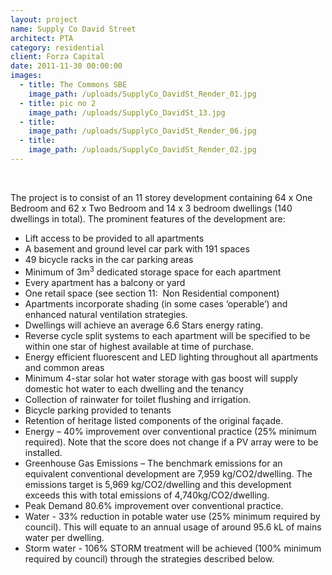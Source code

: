 ```yaml
---
layout: project
name: Supply Co David Street
architect: PTA
category: residential
client: Forza Capital
date: 2011-11-30 00:00:00
images:
  - title: The Commons SBE
    image_path: /uploads/SupplyCo_DavidSt_Render_01.jpg
  - title: pic no 2
    image_path: /uploads/SupplyCo_DavidSt_13.jpg
  - title:
    image_path: /uploads/SupplyCo_DavidSt_Render_06.jpg
  - title:
    image_path: /uploads/SupplyCo_DavidSt_Render_02.jpg
---
```



&nbsp;

The project is to consist of an 11 storey development containing 64 x One Bedroom and 62 x Two Bedroom and 14 x 3 bedroom dwellings (140 dwellings in total). The prominent features of the development are:

* Lift access to be provided to all apartments
* A basement and ground level car park with 191 spaces
* 49 bicycle racks in the car parking areas
* Minimum of 3m<sup>3</sup> dedicated storage space for each apartment
* Every apartment has a balcony or yard
* One retail space (see section 11:&nbsp; Non Residential component)
* Apartments incorporate shading (in some cases ‘operable’) and enhanced natural ventilation strategies.
* Dwellings will achieve an average 6.6 Stars energy rating.
* Reverse cycle split systems to each apartment will be specified to be within one star of highest available at time of purchase.
* Energy efficient fluorescent and LED lighting throughout all apartments and common areas
* Minimum 4-star solar hot water storage with gas boost will supply domestic hot water to each dwelling and the tenancy
* Collection of rainwater for toilet flushing and irrigation.
* Bicycle parking provided to tenants
* Retention of heritage listed components of the original fa&ccedil;ade.
* Energy – 40% improvement over conventional practice (25% minimum required). Note that the score does not change if a PV array were to be installed.
* Greenhouse Gas Emissions – The benchmark emissions for an equivalent conventional development are 7,959 kg/CO2/dwelling. The emissions target is 5,969 kg/CO2/dwelling and this development exceeds this with total emissions of 4,740kg/CO2/dwelling.
* Peak Demand 80.6% improvement over conventional practice.
* Water - 33% reduction in potable water use (25% minimum required by council). This will equate to an annual usage of around 95.6 kL of mains water per dwelling.
* Storm water - 106% STORM treatment will be achieved (100% minimum required by council) through the strategies described below.